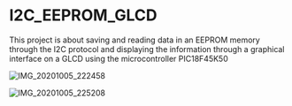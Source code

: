 # I2C_EEPROM_GLCD
This project is about saving and reading data in an EEPROM memory through the I2C protocol and displaying the information through a graphical interface on a GLCD using the microcontroller PIC18F45K50


![IMG_20201005_222458](https://user-images.githubusercontent.com/91303136/231680019-c671fe79-2360-47ea-ab1c-e185ab299240.jpg)

![IMG_20201005_225208](https://user-images.githubusercontent.com/91303136/231680035-e8233b02-2c05-4079-87ce-cc88f7ba2b23.jpg)
